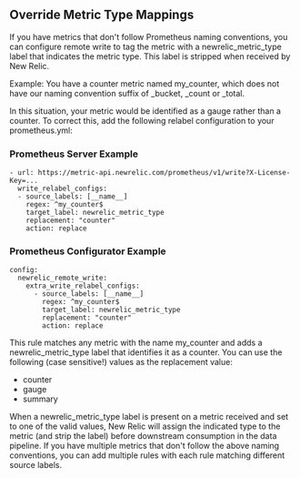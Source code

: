 ## Override Metric Type Mappings

If you have metrics that don't follow Prometheus naming conventions, you can configure remote write to tag the metric with a newrelic_metric_type label that indicates the metric type. This label is stripped when received by New Relic.

Example: You have a counter metric named my_counter, which does not have our naming convention suffix of _bucket, _count or _total. 

In this situation, your metric would be identified as a gauge rather than a counter. To correct this, add the following relabel configuration to your prometheus.yml:

### Prometheus Server Example
```
- url: https://metric-api.newrelic.com/prometheus/v1/write?X-License-Key=...
  write_relabel_configs:
  - source_labels: [__name__]
    regex: ^my_counter$
    target_label: newrelic_metric_type
    replacement: "counter"
    action: replace
```

### Prometheus Configurator Example
```
config:
  newrelic_remote_write:
    extra_write_relabel_configs:
      - source_labels: [__name__]
        regex: ^my_counter$
        target_label: newrelic_metric_type
        replacement: "counter"
        action: replace
```

This rule matches any metric with the name my_counter and adds a newrelic_metric_type label that identifies it as a counter. You can use the following (case sensitive!) values as the replacement value:

- counter
- gauge
- summary

When a newrelic_metric_type label is present on a metric received and set to one of the valid values, New Relic will assign the indicated type to the metric (and strip the label) before downstream consumption in the data pipeline. If you have multiple metrics that don't follow the above naming conventions, you can add multiple rules with each rule matching different source labels.
